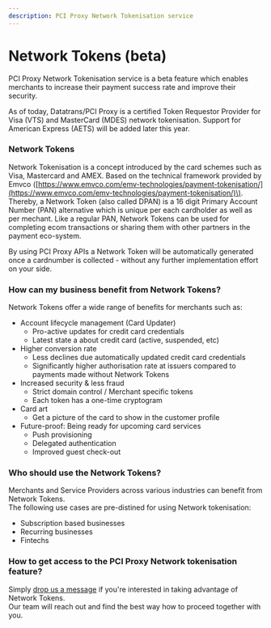 ```yaml
---
description: PCI Proxy Network Tokenisation service
---
```


# Network Tokens \(beta\)

PCI Proxy Network Tokenisation service is a beta feature which enables merchants to increase their payment success rate and improve their security. 

As of today, Datatrans/PCI Proxy is a certified Token Requestor Provider for Visa \(VTS\) and MasterCard \(MDES\) network tokenisation. Support for American Express \(AETS\) will be added later this year. 

### **Network Tokens**

Network Tokenisation is a concept introduced by the card schemes such as Visa, Mastercard and AMEX. Based on the technical framework provided by Emvco \([https://www.emvco.com/emv-technologies/payment-tokenisation/](https://www.emvco.com/emv-technologies/payment-tokenisation/)\).  
Thereby, a Network Token \(also called DPAN\) is a 16 digit Primary Account Number \(PAN\) alternative which is unique per each cardholder as well as per mechant. Like a regular PAN, Network Tokens can be used for completing ecom transactions or sharing them with other partners in the payment eco-system. 

By using PCI Proxy APIs a Network Token will be automatically generated once a cardnumber is collected - without any further implementation effort on your side. 

### How can my business benefit from Network Tokens? 

Network Tokens offer a wide range of benefits for merchants such as: 

* Account lifecycle management \(Card Updater\)
  * Pro-active updates for credit card credentials
  * Latest state a about credit card \(active, suspended, etc\)
* Higher conversion rate
  * Less declines due automatically updated credit card credentials
  * Significantly higher authorisation rate at issuers compared to payments made without Network Tokens
* Increased security & less fraud 
  * Strict domain control / Merchant specific tokens
  * Each token has a one-time cryptogram
* Card art
  * Get a picture of the card to show in the customer profile
* Future-proof: Being ready for upcoming card services 
  * Push provisioning
  * Delegated authentication
  * Improved guest check-out

### Who should use the Network Tokens? 

Merchants and Service Providers across various industries can benefit from Network Tokens.   
The following use cases are pre-distined for using Network tokenisation:

* Subscription based businesses
* Recurring businesses
* Fintechs

### How to get access to the PCI Proxy Network tokenisation feature? 

Simply [drop us a message](https://www.pci-proxy.com/pci-proxy/contact/) if you're interested in taking advantage of Network Tokens.  
Our team will reach out and find the best way how to proceed together with you.   
  






